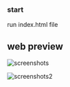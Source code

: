 ### start
run index.html file

## web preview
![screenshots]('https://github.com/naseemkhan7021/Astrology_web_sample/blob/main/img/srn1.png')

![screenshots2]('https://github.com/naseemkhan7021/Astrology_web_sample/blob/main/img/srn2.png')
